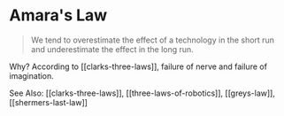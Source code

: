 # Amara's Law
> We tend to overestimate the effect of a technology in the short run and underestimate the effect in the long run.

Why? According to [[clarks-three-laws]], failure of nerve and failure of imagination.

   
See Also: [[clarks-three-laws]], [[three-laws-of-robotics]], [[greys-law]], [[shermers-last-law]]

